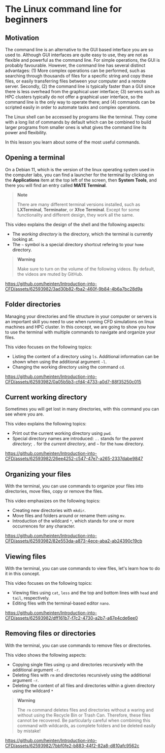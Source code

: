 # The Linux command line for beginners

## Motivation

The command line is an alternative to the GUI based interface you are so used to. Although GUI interfaces are quite easy to use, they are not as flexible and powerful as the command line. For simple operations, the GUI is probably favourable. However, the command line has several distinct advantages: (1) More complex operations can be performed, such as searching through thousands of files for a specific string and copy these files, or easily transferring files between your computer and a remote server. Secondly, (2) the command line is typically faster than a GUI since there is less overhead from the graphical user interface; (3) servers such as HPC clusters typically do not offer a graphical user interface, so the command line is the only way to operate there; and (4) commands can be scripted easily in order to automate tasks and complex operations.

The Linux shell can be accessed by programs like the terminal. They come with a long list of commands by default which can be combined to build larger programs from smaller ones is what gives the command line its power and flexibility.

In this lesson you learn about some of the most useful commands.

## Opening a terminal

On a Debian 11, which is the version of the linux operating system used in the computer labs, you can find a launcher for the terminal by clicking on the **Applications** item at the top left of the screen, then **System Tools**, and there you will find an entry called **MATE Terminal**.

> **Note**
>
>There are many different terminal versions installed, such as **LXTerminal**, **Terminator**, or **Xfce Terminal**. Except for some functionality and different design, they work all the same.

This video explains the design of the shell and the following aspects:
  - The *working directory* is the directory, which the terminal is currently looking at.
  - The `~` symbol is a special directory shortcut refering to your `home` directory.

> **Warning**
>
> Make sure to turn on the volume of the following videos. By default, the videos are muted by GitHub.

https://github.com/heinten/Introduction-into-CFD/assets/62593982/3ad30b82-fba2-460f-9b84-4b6a7bc28d9a



## Folder directories

Managing your directories and file structure in your computer or servers is an important skill you need to use when running CFD simulations on linux machines and HPC cluster. In this concept, we are going to show you how to use the terminal with multiple commands to navigate and organize your files.

This video focuses on the following topics:
 - Listing the content of a directory using `ls`. Additional information can be shown when using the additional argument `-l`.
 - Changing the working directory using the command `cd`.

https://github.com/heinten/Introduction-into-CFD/assets/62593982/0a05b5b3-cfd4-4733-a0d7-88f35250c015



## Current working directory

Sometimes you will get lost in many directories, with this command you can see where you are.

This video explains the following topics:
 - Print out the current working directory using `pwd`.
 - Special directory names are introduced: `..` stands for the *parent directory*; `.` for the *current directory*, and `~` for the `home` directory.

https://github.com/heinten/Introduction-into-CFD/assets/62593982/26ee4252-c547-47e7-a265-2337dabe9847



## Organizing your files
With the terminal, you can use commands to organize your files into directories, move files, copy or remove the files.

This video emphasizes on the following topics:
 - Creating new directories with `mkdir`.
 - Move files and folders around or rename them using `mv`.
 - Introduction of the wildcard `*`, which stands for one or more occurrences for any character.

https://github.com/heinten/Introduction-into-CFD/assets/62593982/82e553da-a873-4ece-aba2-ab24390c19cb



## Viewing files

With the terminal, you can use commands to view files, let's learn how to do it in this concept.

This video focuses on the following topics:
 - Viewing files using `cat`, `less` and the top and bottom lines with `head` and `tail`, respectively.
 - Editing files with the terminal-based editor `nano`.

https://github.com/heinten/Introduction-into-CFD/assets/62593982/dff161b7-f7c2-4730-a2b7-a67e4cde6ee0



## Removing files or directories

With the terminal, you can use commands to remove files or directories.

This video shows the following aspects:
 - Copying single files using `cp` and directories recursively with the additional argument `-r`.
 - Deleting files with `rm` and directories recursively using the additional argument `-r`.
 - Deleting the content of all files and directories within a given directory using the wildcard `*`

> **Warning**
>
> The `rm` command deletes files and directories without a waring and without using the Recycle Bin or Trash Can. Therefore, these files cannot be recovered. Be particularly careful when combining this command with wildcards, as complete folders and be deleted easily by mistake!

https://github.com/heinten/Introduction-into-CFD/assets/62593982/7bbf0fe2-b883-44f2-82a8-d810afc9562c

